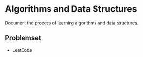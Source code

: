 # Algorithms and Data Structures

Document the process of learning algorithms and data structures.

## Problemset

- LeetCode
